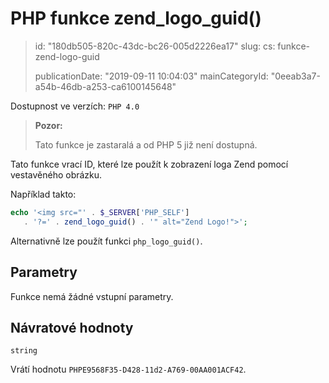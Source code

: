 PHP funkce zend_logo_guid()
===========================

> id: "180db505-820c-43dc-bc26-005d2226ea17"
> slug:
> 	cs: funkce-zend-logo-guid
>
> publicationDate: "2019-09-11 10:04:03"
> mainCategoryId: "0eeab3a7-a54b-46db-a253-ca6100145648"

Dostupnost ve verzích: `PHP 4.0`

> **Pozor:**
>
> Tato funkce je zastaralá a od PHP 5 již není dostupná.

Tato funkce vrací ID, které lze použít k zobrazení loga Zend pomocí vestavěného obrázku.

Například takto:

```php
echo '<img src="' . $_SERVER['PHP_SELF']
   . '?=' . zend_logo_guid() . '" alt="Zend Logo!">';
```

Alternativně lze použít funkci `php_logo_guid()`.

Parametry
--------------

Funkce nemá žádné vstupní parametry.

Návratové hodnoty
----------------

`string`

Vrátí hodnotu `PHPE9568F35-D428-11d2-A769-00AA001ACF42`.
